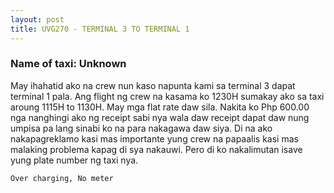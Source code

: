 ```yaml
---
layout: post
title: UVG270 - TERMINAL 3 TO TERMINAL 1
---
```


### Name of taxi: Unknown

May ihahatid ako na crew nun kaso napunta kami sa terminal 3 dapat terminal 1 pala. Ang flight ng crew na kasama ko 1230H sumakay ako sa taxi aroung 1115H to 1130H. May mga flat rate daw sila. Nakita ko Php 600.00 nga nanghingi ako ng receipt sabi nya wala daw receipt dapat daw nung umpisa pa lang sinabi ko na para nakagawa daw siya. Di na ako nakapagreklamo kasi mas importante yung crew na papaalis kasi mas malaking problema kapag di sya nakauwi. Pero di ko nakalimutan isave yung plate number ng taxi nya.


```Over charging, No meter```
